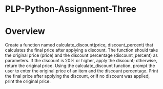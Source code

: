 # PLP-Python-Assignment-Three
# Overview
Create a function named calculate_discount(price, discount_percent) that calculates the final price after applying a discount. 
The function should take the original price (price) and the discount percentage (discount_percent) as parameters. 
If the discount is 20% or higher, apply the discount; otherwise, return the original price.
Using the calculate_discount function, prompt the user to enter the original price of an item and the discount percentage. 
Print the final price after applying the discount, or if no discount was applied, print the original price.
